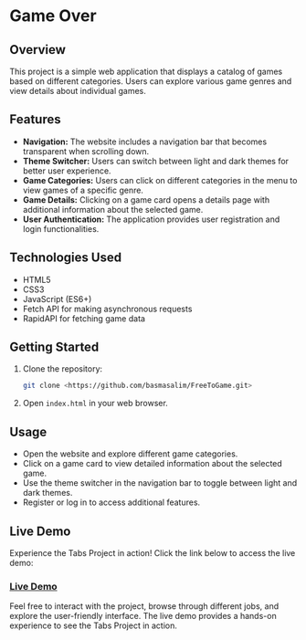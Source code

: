 # Game Over

## Overview

This project is a simple web application that displays a catalog of games based on different categories. Users can explore various game genres and view details about individual games.

## Features

- **Navigation:** The website includes a navigation bar that becomes transparent when scrolling down.
- **Theme Switcher:** Users can switch between light and dark themes for better user experience.
- **Game Categories:** Users can click on different categories in the menu to view games of a specific genre.
- **Game Details:** Clicking on a game card opens a details page with additional information about the selected game.
- **User Authentication:** The application provides user registration and login functionalities.

## Technologies Used

- HTML5
- CSS3
- JavaScript (ES6+)
- Fetch API for making asynchronous requests
- RapidAPI for fetching game data

## Getting Started

1. Clone the repository:

   ```bash
   git clone <https://github.com/basmasalim/FreeToGame.git>
    ```
2. Open `index.html` in your web browser.

## Usage

- Open the website and explore different game categories.
- Click on a game card to view detailed information about the selected game.
- Use the theme switcher in the navigation bar to toggle between light and dark themes.
- Register or log in to access additional features.

## Live Demo

Experience the Tabs Project in action! Click the link below to access the live demo:

### [Live Demo](https://basmasalim.github.io/Game-Over/)

Feel free to interact with the project, browse through different jobs, and explore the user-friendly interface. The live demo provides a hands-on experience to see the Tabs Project in action.
